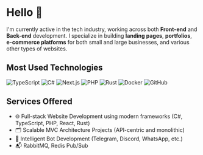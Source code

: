 # Hello 👋

I'm currently active in the tech industry, working across both **Front-end** and **Back-end** development. I specialize in building **landing pages**, **portfolios**, **e-commerce platforms** for both small and large businesses, and various other types of websites.

## Most Used Technologies

![TypeScript](https://img.shields.io/badge/TypeScript-007ACC?style=for-the-badge&logo=typescript&logoColor=white)
![C#](https://img.shields.io/badge/c%23-%23239120.svg?style=for-the-badge&logo=csharp&logoColor=white)
![Next.js](https://img.shields.io/badge/next.js-000000?style=for-the-badge&logo=nextdotjs&logoColor=white)
![PHP](https://img.shields.io/badge/php-%23777BB4.svg?style=for-the-badge&logo=php&logoColor=white)
![Rust](https://img.shields.io/badge/rust-%23000000.svg?style=for-the-badge&logo=rust&logoColor=white)
![Docker](https://img.shields.io/badge/docker-%230db7ed.svg?style=for-the-badge&logo=docker&logoColor=white)
![GitHub](https://img.shields.io/badge/github-%23121011.svg?style=for-the-badge&logo=github&logoColor=white)

## Services Offered

- 🌐 Full-stack Website Development using modern frameworks (C#, TypeScript, PHP, React, Rust)
- 🗂️ Scalable MVC Architecture Projects (API-centric and monolithic)
- 🤖 Intelligent Bot Development (Telegram, Discord, WhatsApp, etc.)
- 📬 RabbitMQ, Redis Pub/Sub
